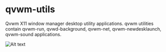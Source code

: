 qvwm-utils
==========

Qvwm X11 window manager desktop utility applications.
qvwm utilities contain qvwm-run, qvwd-background, qvwm-net, qvwm-newdesklaunch, qvwm-sound applications.

![Alt text](http://www.linuxprogramlama.com/images/qvwm.jpg "Optional title")


